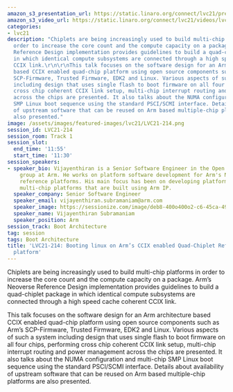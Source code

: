 ```yaml
---
amazon_s3_presentation_url: https://static.linaro.org/connect/lvc21/presentations/lvc21-214.pdf
amazon_s3_video_url: https://static.linaro.org/connect/lvc21/videos/lvc21-214.mp4
categories:
- lvc21
description: "Chiplets are being increasingly used to build multi-chip platforms in
  order to increase the core count and the compute capacity on a package. Arm’s Neoverse
  Reference Design implementation provides guidelines to build a quad-chiplet package
  in which identical compute subsystems are connected through a high speed cache coherent
  CCIX link.\r\n\r\nThis talk focuses on the software design for an Arm architecture
  based CCIX enabled quad-chip platform using open source components such as Arm’s
  SCP-Firmware, Trusted Firmware, EDK2 and Linux. Various aspects of such a system
  including design that uses single flash to boot firmware on all four chips, performing
  cross chip coherent CCIX link setup, multi-chip interrupt routing and power management
  across the chips are presented. It also talks about the NUMA configuration and multi-chip
  SMP Linux boot sequence using the standard PSCI/SCMI interface. Details about availability
  of upstream software that can be reused on Arm based multiple-chip platforms are
  also presented."
image: /assets/images/featured-images/lvc21/LVC21-214.png
session_id: LVC21-214
session_room: Track 1
session_slot:
  end_time: '11:55'
  start_time: '11:30'
session_speakers:
- speaker_bio: Vijayenthiran is a Senior Software Engineer in the Open Source Software
    group at Arm. He works on platform software development for Arm's Neoverse enterprise
    reference platforms. His main focus has been on developing platform software for
    multi-chip platforms that are built using Arm IP.
  speaker_company: Senior Software Engineer
  speaker_email: vijayenthiran.subramaniam@arm.com
  speaker_image: https://sessionize.com/image/deb8-400o400o2-c6-45ca-4994-a025-007f838345a0.69e523d4-baaa-4dc1-bb4a-7060aee9df9f.jpg
  speaker_name: Vijayenthiran Subramaniam
  speaker_position: Arm
session_track: Boot Architecture
tag: session
tags: Boot Architecture
title: 'LVC21-214: Booting linux on Arm’s CCIX enabled Quad-Chiplet Reference Design
  platform'
---
```


Chiplets are being increasingly used to build multi-chip platforms in order to increase the core count and the compute capacity on a package. Arm’s Neoverse Reference Design implementation provides guidelines to build a quad-chiplet package in which identical compute subsystems are connected through a high speed cache coherent CCIX link.

This talk focuses on the software design for an Arm architecture based CCIX enabled quad-chip platform using open source components such as Arm’s SCP-Firmware, Trusted Firmware, EDK2 and Linux. Various aspects of such a system including design that uses single flash to boot firmware on all four chips, performing cross chip coherent CCIX link setup, multi-chip interrupt routing and power management across the chips are presented. It also talks about the NUMA configuration and multi-chip SMP Linux boot sequence using the standard PSCI/SCMI interface. Details about availability of upstream software that can be reused on Arm based multiple-chip platforms are also presented.
